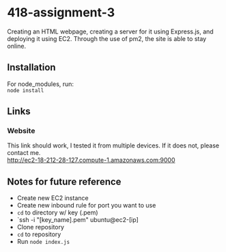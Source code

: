 # 418-assignment-3
Creating an HTML webpage, creating a server for it using Express.js, and deploying it using EC2. Through the use of pm2, the site is able to stay online.
## Installation
For node_modules, run:  
`node install`

## Links
### Website
This link should work, I tested it from multiple devices. If it does not, please contact me.  
http://ec2-18-212-28-127.compute-1.amazonaws.com:9000 

## Notes for future reference
- Create new EC2 instance
- Create new inbound rule for port you want to use 
- `cd` to directory w/ key (.pem)
- `ssh -i "[key_name].pem" ubuntu@ec2-[ip]
- Clone repository
- `cd` to repository
- Run `node index.js`
